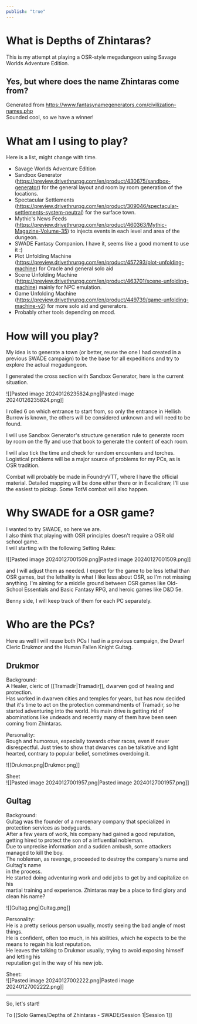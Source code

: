 ```yaml
---  
publish: "true"  
---  
```

  
# What is Depths of Zhintaras?  
This is my attempt at playing a OSR-style megadungeon using Savage Worlds Adventure Edition.  
  
## Yes, but where does the name Zhintaras come from?  
Generated from https://www.fantasynamegenerators.com/civilization-names.php  
Sounded cool, so we have a winner!  
  
# What am I using to play?   
  
Here is a list, might change with time.  
- Savage Worlds Adventure Edition  
- Sandbox Generator (https://preview.drivethrurpg.com/en/product/430675/sandbox-generator) for the general layout and room by room generation of the locations.  
- Spectacular Settlements (https://preview.drivethrurpg.com/en/product/309046/spectacular-settlements-system-neutral) for the surface town.  
- Mythic's News Feeds (https://preview.drivethrurpg.com/en/product/460363/Mythic-Magazine-Volume-35) to injects events in each level and area of the dungeon.  
- SWADE Fantasy Companion. I have it, seems like a good moment to use it :)  
- Plot Unfolding Machine (https://preview.drivethrurpg.com/en/product/457293/plot-unfolding-machine) for Oracle and general solo aid  
- Scene Unfolding Machine (https://preview.drivethrurpg.com/en/product/463701/scene-unfolding-machine) mainly for NPC emulation.  
- Game Unfolding Machine (https://preview.drivethrurpg.com/en/product/449739/game-unfolding-machine-v2) for more solo aid and generators.  
- Probably other tools depending on mood.  
  
# How will you play?  
My idea is to generate a town (or better, reuse the one I had created in a previous SWADE campaign) to be the base for all expeditions and try to explore the actual megadungeon.  
  
I generated the cross section with Sandbox Generator, here is the current situation.  
  
![[Pasted image 20240126235824.png|Pasted image 20240126235824.png]]  
  
I rolled 6 on which entrance to start from, so only the entrance in Hellish Burrow is known, the others will be considered unknown and will need to be found.  
  
I will use Sandbox Generator's structure generation rule to generate room by room on the fly and use that book to generate the content of each room.  
  
I will also tick the time and check for random encounters and torches. Logistical problems will be a major source of problems for my PCs, as is OSR tradition.  
  
Combat will probably be made in FoundryVTT, where I have the official material. Detailed mapping will be done either there or in Excalidraw, I'll use the easiest to pickup. Some TotM combat will also happen.  
  
# Why SWADE for a OSR game?  
I wanted to try SWADE, so here we are.  
I also think that playing with OSR principles doesn't require a OSR old school game.  
I will starting with the following Setting Rules:  
  
![[Pasted image 20240127001509.png|Pasted image 20240127001509.png]]  
  
and I will adjust them as needed. I expect for the game to be less lethal than OSR games, but the lethality is what I like less about OSR, so I'm not missing anything. I'm aiming for a middle ground between OSR games like Old-School Essentials and Basic Fantasy RPG, and heroic games like D&D 5e.  
  
Benny side, I will keep track of them for each PC separately.  
  
# Who are the PCs?  
Here as well I will reuse both PCs I had in a previous campaign, the Dwarf Cleric Drukmor and the Human Fallen Knight Gultag.  
  
## Drukmor  
Background:  
A Healer, cleric of [[Tramadir|Tramadir]], dwarven god of healing and protection.  
Has worked in dwarven cities and temples for years, but has now decided that it's time to act on the protection commandments of Tramadir, so he started adventuring into the world. His main drive is getting rid of abominations like undeads and recently many of them have been seen coming from Zhintaras.  
  
Personality:  
Rough and humorous, especially towards other races, even if never disrespectful. Just tries to show that dwarves can be talkative and light hearted, contrary to popular belief, sometimes overdoing it.  
  
![[Drukmor.png|Drukmor.png]]  
  
Sheet  
![[Pasted image 20240127001957.png|Pasted image 20240127001957.png]]  
  
## Gultag  
Background:  
Gultag was the founder of a mercenary company that specialized in protection services as bodyguards.  
After a few years of work, his company had gained a good reputation, getting hired to protect the son of a influential nobleman.  
Due to unprecise information and a sudden ambush, some attackers managed to kill the boy.  
The nobleman, as revenge, proceeded to destroy the company's name and Gultag's name  
in the process.  
He started doing adventuring work and odd jobs to get by and capitalize on his  
martial training and experience. Zhintaras may be a place to find glory and clean his name?  
  
![[Gultag.png|Gultag.png]]  
  
Personality:  
He is a pretty serious person usually, mostly seeing the bad angle of most things.  
He is confident, often too much, in his abilities, which he expects to be the means to regain his lost reputation.  
He leaves the talking to Drukmor usually, trying to avoid exposing himself and letting his  
reputation get in the way of his new job.  
  
Sheet:  
![[Pasted image 20240127002222.png|Pasted image 20240127002222.png]]  
  
---  
So, let's start!  
  
To [[Solo Games/Depths of Zhintaras - SWADE/Session 1|Session 1]]